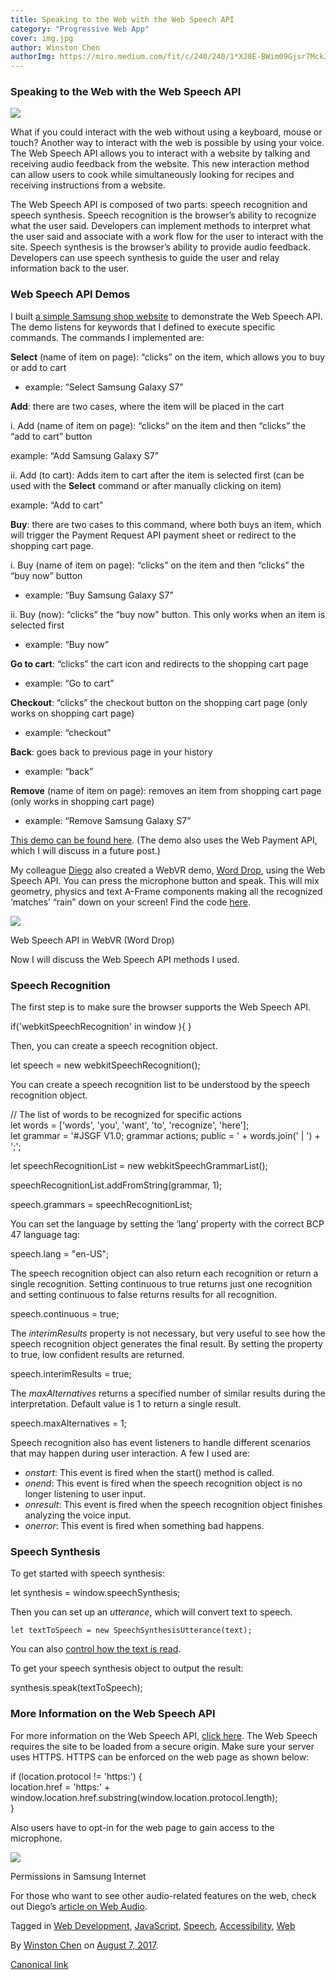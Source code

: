 ```yaml
---
title: Speaking to the Web with the Web Speech API
category: "Progressive Web App"
cover: img.jpg
author: Winston Chen
authorImg: https://miro.medium.com/fit/c/240/240/1*XJ8E-BWim09Gjsr7MckJSQ.jpeg
---
```


### Speaking to the Web with the Web Speech API

![](https://cdn-images-1.medium.com/max/800/1*r63rqRn974ald5ynX-SCMg.jpeg)

What if you could interact with the web without using a keyboard, mouse or touch? Another way to interact with the web is possible by using your voice. The Web Speech API allows you to interact with a website by talking and receiving audio feedback from the website. This new interaction method can allow users to cook while simultaneously looking for recipes and receiving instructions from a website.

The Web Speech API is composed of two parts: speech recognition and speech synthesis. Speech recognition is the browser’s ability to recognize what the user said. Developers can implement methods to interpret what the user said and associate with a work flow for the user to interact with the site. Speech synthesis is the browser’s ability to provide audio feedback. Developers can use speech synthesis to guide the user and relay information back to the user.

### Web Speech API Demos

I built [a simple Samsung shop website](https://samsunginter.net/samsung-shop/) to demonstrate the Web Speech API. The demo listens for keywords that I defined to execute specific commands. The commands I implemented are:

**Select** (name of item on page): “clicks” on the item, which allows you to buy or add to cart

*   example: “Select Samsung Galaxy S7”

**Add**: there are two cases, where the item will be placed in the cart

i. Add (name of item on page): “clicks” on the item and then “clicks” the “add to cart” button

example: “Add Samsung Galaxy S7”

ii. Add (to cart): Adds item to cart after the item is selected first (can be used with the **Select** command or after manually clicking on item)

example: “Add to cart”

**Buy**: there are two cases to this command, where both buys an item, which will trigger the Payment Request API payment sheet or redirect to the shopping cart page.

i. Buy (name of item on page): “clicks” on the item and then “clicks” the “buy now” button

*   example: “Buy Samsung Galaxy S7”

ii. Buy (now): “clicks” the “buy now” button. This only works when an item is selected first

*   example: “Buy now”

**Go to cart**: “clicks” the cart icon and redirects to the shopping cart page

*   example: “Go to cart”

**Checkout**: “clicks” the checkout button on the shopping cart page (only works on shopping cart page)

*   example: “checkout”

**Back**: goes back to previous page in your history

*   example: “back”

**Remove** (name of item on page): removes an item from shopping cart page (only works in shopping cart page)

*   example: “Remove Samsung Galaxy S7”

[This demo can be found here](https://samsunginter.net/samsung-shop/). (The demo also uses the Web Payment API, which I will discuss in a future post.)

My colleague [Diego](https://medium.com/@diekus) also created a WebVR demo, [Word Drop](https://samsunginter.net/word-drop/), using the Web Speech API. You can press the microphone button and speak. This will mix geometry, physics and text A-Frame components making all the recognized ‘matches’ “rain” down on your screen! Find the code [here](https://github.com/SamsungInternet/word-drop).

![](https://cdn-images-1.medium.com/max/800/1*AlAdD8ltbJJV2GwQkwNJ4w.png)

Web Speech API in WebVR (Word Drop)

Now I will discuss the Web Speech API methods I used.

### Speech Recognition

The first step is to make sure the browser supports the Web Speech API.

if('webkitSpeechRecognition' in window ){ }

Then, you can create a speech recognition object.

let speech = new webkitSpeechRecognition();

You can create a speech recognition list to be understood by the speech recognition object.

// The list of words to be recognized for specific actions  
let words = \['words', 'you', 'want', 'to', 'recognize', 'here'\];    
let grammar = '#JSGF V1.0; grammar actions; public <actions> = ' + words.join(' | ') + ';';   
   
let speechRecognitionList = new webkitSpeechGrammarList();

speechRecognitionList.addFromString(grammar, 1);

speech.grammars = speechRecognitionList;

You can set the language by setting the ‘lang’ property with the correct BCP 47 language tag:

speech.lang = "en-US";

The speech recognition object can also return each recognition or return a single recognition. Setting continuous to true returns just one recognition and setting continuous to false returns results for all recognition.

speech.continuous = true;

The _interimResults_ property is not necessary, but very useful to see how the speech recognition object generates the final result. By setting the property to true, low confident results are returned.

speech.interimResults = true;

The _maxAlternatives_ returns a specified number of similar results during the interpretation. Default value is 1 to return a single result.

speech.maxAlternatives = 1;

Speech recognition also has event listeners to handle different scenarios that may happen during user interaction. A few I used are:

*   _onstart_: This event is fired when the start() method is called.
*   _onend_: This event is fired when the speech recognition object is no longer listening to user input.
*   _onresult_: This event is fired when the speech recognition object finishes analyzing the voice input.
*   _onerror_: This event is fired when something bad happens.

### Speech Synthesis

To get started with speech synthesis:

let synthesis = window.speechSynthesis;

Then you can set up an _utterance_, which will convert text to speech.

    let textToSpeech = new SpeechSynthesisUtterance(text);

You can also [control how the text is read](https://developer.mozilla.org/en-US/docs/Web/API/SpeechSynthesisUtterance).

To get your speech synthesis object to output the result:

synthesis.speak(textToSpeech);

### More Information on the Web Speech API

For more information on the Web Speech API, [click here](https://developer.mozilla.org/en-US/docs/Web/API/Web_Speech_API). The Web Speech requires the site to be loaded from a secure origin. Make sure your server uses HTTPS. HTTPS can be enforced on the web page as shown below:

if (location.protocol != 'https:') {  
    location.href = 'https:' + window.location.href.substring(window.location.protocol.length);  
}

Also users have to opt-in for the web page to gain access to the microphone.

![](https://cdn-images-1.medium.com/max/800/1*u3FNa1Yp5tnODiZFdrPnWg.png)

Permissions in Samsung Internet

For those who want to see other audio-related features on the web, check out Diego’s [article on Web Audio](https://medium.com/samsung-internet-dev/web-audio-on-different-platforms-67fc9ffc2c4e).

Tagged in [Web Development](https://medium.com/tag/web-development), [JavaScript](https://medium.com/tag/javascript), [Speech](https://medium.com/tag/speech), [Accessibility](https://medium.com/tag/accessibility), [Web](https://medium.com/tag/web)

By [Winston Chen](https://medium.com/@winstonchen1337) on [August 7, 2017](https://medium.com/p/980d12d34244).

[Canonical link](https://medium.com/@winstonchen1337/speaking-to-the-web-with-the-web-speech-api-980d12d34244)
